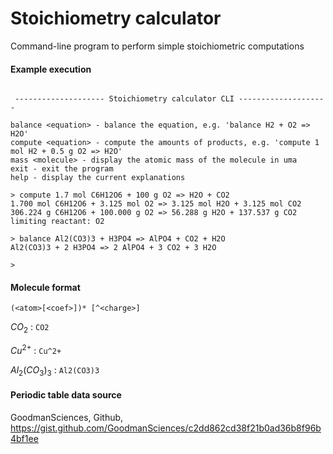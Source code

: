 # Stoichiometry calculator

Command-line program to perform simple stoichiometric computations

#### Example execution

```

 -------------------- Stoichiometry calculator CLI --------------------

balance <equation> - balance the equation, e.g. 'balance H2 + O2 => H2O'
compute <equation> - compute the amounts of products, e.g. 'compute 1 mol H2 + 0.5 g O2 => H2O'
mass <molecule> - display the atomic mass of the molecule in uma
exit - exit the program
help - display the current explanations

> compute 1.7 mol C6H12O6 + 100 g O2 => H2O + CO2
1.700 mol C6H12O6 + 3.125 mol O2 => 3.125 mol H2O + 3.125 mol CO2
306.224 g C6H12O6 + 100.000 g O2 => 56.288 g H2O + 137.537 g CO2
limiting reactant: O2

> balance Al2(CO3)3 + H3PO4 => AlPO4 + CO2 + H2O
Al2(CO3)3 + 2 H3PO4 => 2 AlPO4 + 3 CO2 + 3 H2O

>
```

#### Molecule format

`(<atom>[<coef>])* [^<charge>]`

$CO_2$ : `CO2`

$Cu^{2+}$ : `Cu^2+`

$Al_2 (CO_3)_3$ : `Al2(CO3)3`

#### Periodic table data source
GoodmanSciences, Github, https://gist.github.com/GoodmanSciences/c2dd862cd38f21b0ad36b8f96b4bf1ee
